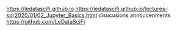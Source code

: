 https://ledatascifi.github.io
https://ledatascifi.github.io/lectures-spr2020/01/02_Jupyter_Basics.html
disucusions annoucenments 
https://github.com/LeDataSciFi

